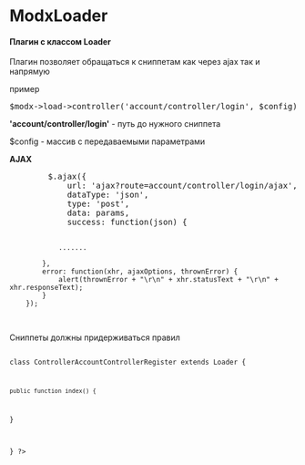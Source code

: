 # ModxLoader

<h4>Плагин с классом Loader</h4>

<p>Плагин позволяет обращаться к сниппетам как через ajax так и напрямую</p>

<p>
пример
</p>
<pre>
$modx->load->controller('account/controller/login', $config);
</pre>
<p>
<b>'account/controller/login'</b> - путь до нужного сниппета
</p>
<p>
<p>$config</b> - массив с передаваемыми параметрами
</p>

<p><b>AJAX</b></p>
<pre>
        $.ajax({
            url: 'ajax?route=account/controller/login/ajax',
            dataType: 'json',
            type: 'post',
            data: params,
            success: function(json) {
            
                .......
                
            },
            error: function(xhr, ajaxOptions, thrownError) {
                alert(thrownError + "\r\n" + xhr.statusText + "\r\n" + xhr.responseText);
            }
        });
</pre>

<p>Сниппеты должны придерживаться правил</p>
<pre>
<code>
<?php

class ControllerAccountControllerRegister extends Loader {

	public function index() {
  
  
  }
  
}
?>
</code>
</pre>
